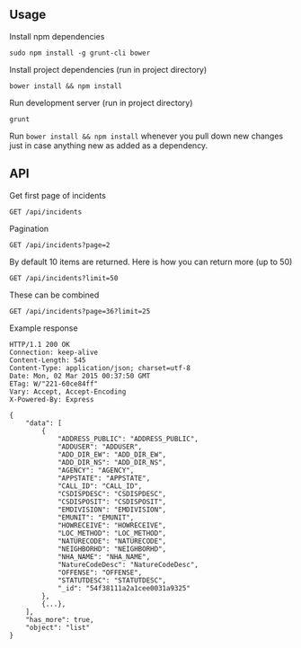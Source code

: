## Usage

Install npm dependencies

    sudo npm install -g grunt-cli bower

Install project dependencies (run in project directory)
	
	bower install && npm install

Run development server (run in project directory)

	grunt

Run `bower install && npm install` whenever you pull down new changes
just in case anything new as added as a dependency.

## API

Get first page of incidents

    GET /api/incidents

Pagination

    GET /api/incidents?page=2

By default 10 items are returned. Here is how you can return more (up
to 50)

    GET /api/incidents?limit=50

These can be combined

    GET /api/incidents?page=36?limit=25

Example response

    HTTP/1.1 200 OK
    Connection: keep-alive
    Content-Length: 545
    Content-Type: application/json; charset=utf-8
    Date: Mon, 02 Mar 2015 00:37:50 GMT
    ETag: W/"221-60ce84ff"
    Vary: Accept, Accept-Encoding
    X-Powered-By: Express

    {
        "data": [
            {
                "ADDRESS_PUBLIC": "ADDRESS_PUBLIC",
                "ADDUSER": "ADDUSER",
                "ADD_DIR_EW": "ADD_DIR_EW",
                "ADD_DIR_NS": "ADD_DIR_NS",
                "AGENCY": "AGENCY",
                "APPSTATE": "APPSTATE",
                "CALL_ID": "CALL_ID",
                "CSDISPDESC": "CSDISPDESC",
                "CSDISPOSIT": "CSDISPOSIT",
                "EMDIVISION": "EMDIVISION",
                "EMUNIT": "EMUNIT",
                "HOWRECEIVE": "HOWRECEIVE",
                "LOC_METHOD": "LOC_METHOD",
                "NATURECODE": "NATURECODE",
                "NEIGHBORHD": "NEIGHBORHD",
                "NHA_NAME": "NHA_NAME",
                "NatureCodeDesc": "NatureCodeDesc",
                "OFFENSE": "OFFENSE",
                "STATUTDESC": "STATUTDESC",
                "_id": "54f38111a2a1cee0031a9325"
            },
            {...},
        ],
        "has_more": true,
        "object": "list"
    }
